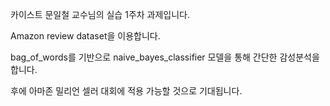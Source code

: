 카이스트 문일철 교수님의 실습 1주차 과제입니다.

Amazon review dataset을 이용합니다.

bag_of_words를 기반으로 naive_bayes_classifier 모델을 통해 간단한 감성분석을 합니다.

후에 아마존 밀리언 셀러 대회에 적용 가능할 것으로 기대됩니다.


